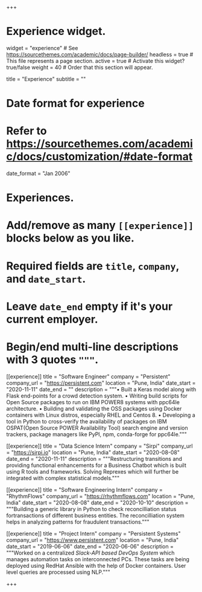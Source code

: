 +++
# Experience widget.
widget = "experience"  # See https://sourcethemes.com/academic/docs/page-builder/
headless = true  # This file represents a page section.
active = true  # Activate this widget? true/false
weight = 40  # Order that this section will appear.

title = "Experience"
subtitle = ""

# Date format for experience
#   Refer to https://sourcethemes.com/academic/docs/customization/#date-format
date_format = "Jan 2006"

# Experiences.
#   Add/remove as many `[[experience]]` blocks below as you like.
#   Required fields are `title`, `company`, and `date_start`.
#   Leave `date_end` empty if it's your current employer.
#   Begin/end multi-line descriptions with 3 quotes `"""`.

[[experience]]
  title = "Software Engineer"
  company = "Persistent"
  company_url = "https://persistent.com"
  location = "Pune, India"
  date_start = "2020-11-11"
  date_end = ""
  description = """• Built a Keras model along with Flask end-points for a crowd detection system.
  • Writing build scripts for Open Source packages to run on IBM POWER8 systems with ppc64le architecture.
  • Building and validating the OSS packages using Docker containers with Linux distros, especially RHEL and Centos 8.
  • Developing a tool in Python to cross-verify the availability of packages on IBM OSPAT(Open Source POWER Availability Tool) search engine and version trackers, package          managers like PyPI, npm, conda-forge for ppc64le."""
  
[[experience]]
  title = "Data Science Intern"
  company = "Sirpi"
  company_url = "https://sirpi.io"
  location = "Pune, India"
  date_start = "2020-08-08"
  date_end = "2020-11-11"
  description = """Restructuring transitions and providing functional enhancements for a Business Chatbot which is built using R tools and frameworks. Solving Reprexes which will further be integrated with complex statistical models."""
  
[[experience]]
  title = "Software Engineering Intern"
  company = "RhythmFlows"
  company_url = "https://rhythmflows.com"
  location = "Pune, India"
  date_start = "2020-08-08"
  date_end = "2020-10-10"
  description = """Building a generic library in Python to check reconcilliation status fortransactions of different business entities. The reconcilliation system helps in analyzing patterns for fraudulent transactions."""

[[experience]]
  title = "Project Intern"
  company = "Persistent Systems"
  company_url = "https://www.persistent.com"
  location = "Pune, India"
  date_start = "2019-06-06"
  date_end = "2020-06-06"
  description = """Worked on a centralized <i>Slack-API based DevOps System</i> which manages automation tasks on interconnected PCs. These tasks are being deployed using RedHat Ansible with the help of Docker containers. User level queries are processed using NLP."""


+++
